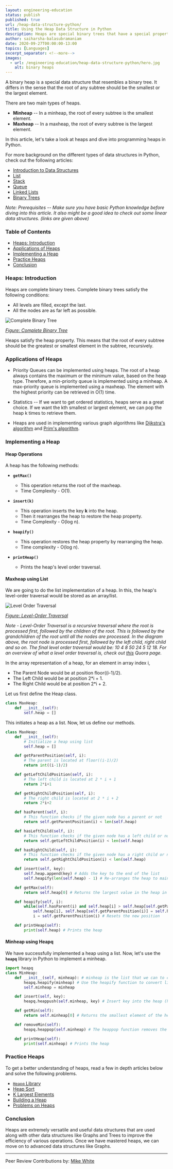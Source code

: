 ```yaml
---
layout: engineering-education
status: publish
published: true
url: /heap-data-structure-python/
title: Using the Heap Data Structure in Python
description: Heaps are special binary trees that have a special property. The key present at the root node of every sub-tree must be either the greatest or minimum among all the keys.
author: saiharsha-balasubramaniam
date: 2020-09-27T00:00:00-13:00
topics: [Languages]
excerpt_separator: <!--more-->
images:
  - url: /engineering-education/heap-data-structure-python/hero.jpg
    alt: binary heaps
---
```

A binary heap is a special data structure that resembles a binary tree. It differs in the sense that the root of any subtree should be the smallest or the largest element.
<!--more-->

There are two main types of heaps.

- **Minheap** -- In a minheap, the root of every subtree is the smallest element.
- **Maxheap** -- In a maxheap, the root of every subtree is the largest element.

In this article, let's take a look at heaps and dive into programming heaps in Python.

For more background on the different types of data structures in Python, check out the following articles:

- [Introduction to Data Structures](/engineering-education/data-structures-python-part-1/)
- [List](/engineering-education/list-data-structure-python/)
- [Stack](/engineering-education/stack-data-structure-python/)
- [Queue](/engineering-education/queue-data-structure-python/)
- [Linked Lists](/engineering-education/linked-list-data-structure-python/)
- [Binary Trees](/engineering-education/binary-tree-data-structure-python/)

*Note: Prerequisites -- Make sure you have basic Python knowledge before diving into this article. It also might be a good idea to check out some linear data structures. (links are given above)*

### Table of Contents
- [Heaps: Introduction](#heaps:-introduction)
- [Applications of Heaps](#applications-of-heaps)
- [Implementing a Heap](#implementing-a-heap)
- [Practice Heaps](#practice-heaps)
- [Conclusion](#conclusion)

### Heaps: Introduction
Heaps are complete binary trees. Complete binary trees satisfy the following conditions:

- All levels are filled, except the last.
- All the nodes are as far left as possible.

![Complete Binary Tree](/engineering-education/heap-data-structure-python/complete-binary-tree.png)

*[Figure: Complete Binary Tree](https://www.andrew.cmu.edu/course/15-121/lectures/Trees/trees.html)*

Heaps satisfy the heap property. This means that the root of every subtree should be the greatest or smallest element in the subtree, recursively.

### Applications of Heaps
- Priority Queues can be implemented using heaps. The root of a heap always contains the maximum or the minimum value, based on the heap type. Therefore, a min-priority queue is implemented using a minheap. A max-priority queue is implemented using a maxheap. The element with the highest priority can be retrieved in O(1) time.

- Statistics -- If we want to get ordered statistics, heaps serve as a great choice. If we want the kth smallest or largest element, we can pop the heap k times to retrieve them.

- Heaps are used in implementing various graph algorithms like [Dijkstra's algorithm](https://en.wikipedia.org/wiki/Dijkstra%27s_algorithm) and [Prim's algorithm](https://en.wikipedia.org/wiki/Prim%27s_algorithm).

### Implementing a Heap

#### Heap Operations
A heap has the following methods:

- **`getMax()`**

  - This operation returns the root of the maxheap.
  - Time Complexity - O(1).

- **`insert(k)`**

  - This operation inserts the key **k** into the heap.
  - Then it rearranges the heap to restore the heap property.
  - Time Complexity - O(log n).

- **`heapify()`**

  - This operation restores the heap property by rearranging the heap.
  - Time complexity - O(log n).

- **`printHeap()`**

  - Prints the heap's level order traversal.

#### Maxheap using List
We are going to do the list implementation of a heap. In this, the heap's level-order traversal would be stored as an array/list.

![Level Order Traversal](/engineering-education/heap-data-structure-python/level-order-traversal.png)

*[Figure: Level-Order Traversal](https://qph.fs.quoracdn.net/main-qimg-0ddd0cbca44f70d7845cc2caba5a0853)*

*Note - Level-Order Traversal is a recursive traversal where the root is processed first, followed by the children of the root. This is followed by the grandchildren of the root until all the nodes are processed. In the diagram above, the root node is processed first, followed by the left child, right child and so on. The final level order traversal would be: 10 4 8 50 24 5 12 18. For an overview of what a level order traversal is, check out [this](https://www.quora.com/What-is-level-order-traversal-in-a-binary-tree) Quora page.*

In the array representation of a heap, for an element in array index i,

- The Parent Node would be at position floor((i-1)/2).
- The Left Child would be at position 2\*i + 1.
- The Right Child would be at position 2\*i + 2.

Let us first define the Heap class.

```Python
class MaxHeap:
    def __init__(self):
        self.heap = []
```

This initiates a heap as a list. Now, let us define our methods.

```Python
class MaxHeap:
    def __init__(self):
        # Initialize a heap using list
        self.heap = []

    def getParentPosition(self, i):
        # The parent is located at floor((i-1)/2)
        return int((i-1)/2)

    def getLeftChildPosition(self, i):
        # The left child is located at 2 * i + 1
        return 2*i+1

    def getRightChildPosition(self, i):
        # The right child is located at 2 * i + 2
        return 2*i+2

    def hasParent(self, i):
        # This function checks if the given node has a parent or not
        return self.getParentPosition(i) < len(self.heap)

    def hasLeftChild(self, i):
        # This function checks if the given node has a left child or not
        return self.getLeftChildPosition(i) < len(self.heap)

    def hasRightChild(self, i):
        # This function checks if the given node has a right child or not
        return self.getRightChildPosition(i) < len(self.heap)

    def insert(self, key):
        self.heap.append(key) # Adds the key to the end of the list
        self.heapify(len(self.heap) - 1) # Re-arranges the heap to maintain the heap property

    def getMax(self):
        return self.heap[0] # Returns the largest value in the heap in O(1) time.

    def heapify(self, i):
        while(self.hasParent(i) and self.heap[i] > self.heap[self.getParentPosition(i)]): # Loops until it reaches a leaf node
            self.heap[i], self.heap[self.getParentPosition(i)] = self.heap[self.getParentPosition(i)], self.heap[i] # Swap the values
            i = self.getParentPosition(i) # Resets the new position

    def printHeap(self):
        print(self.heap) # Prints the heap
```

#### Minheap using Heapq
We have successfully implemented a heap using a list. Now, let's use the **`heapq`** library in Python to implement a minheap.

```Python
import heapq
class MinHeap:
    def __init__(self, minheap): # minheap is the list that we can to convert to a heap
        heapq.heapify(minheap) # Use the heapify function to convert list to a heap
        self.minheap = minheap

    def insert(self, key):
        heapq.heappush(self.minheap, key) # Insert key into the heap (heapq automatically maintains the heap property)

    def getMin(self):
        return self.minheap[0] # Returns the smallest element of the heap in O(1) time

    def removeMin(self):
        heapq.heappop(self.minheap) # The heappop function removes the smallest element in the heap

    def printHeap(self):
        print(self.minheap) # Prints the heap
```

### Practice Heaps
To get a better understanding of heaps, read a few in depth articles below and solve the following problems.

- [`Heapq` Library ](https://docs.python.org/3/library/heapq.html)
- [Heap Sort](https://www.geeksforgeeks.org/heap-sort/)
- [K Largest Elements](https://www.geeksforgeeks.org/k-largestor-smallest-elements-in-an-array/)
- [Building a Heap](https://www.geeksforgeeks.org/time-complexity-of-building-a-heap/)
- [Problems on Heaps](https://leetcode.com/tag/heap/)

### Conclusion
Heaps are extremely versatile and useful data structures that are used along with other data structures like Graphs and Trees to improve the efficiency of various operations. Once we have mastered heaps, we can move on to advanced data structures like Graphs.

---
Peer Review Contributions by: [Mike White](/engineering-education/authors/mike-white/)
